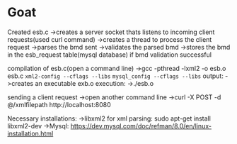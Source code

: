 # Goat

Created esb.c 
->creates a server socket thats listens to incoming client requests(used curl command)
->creates a thread to process the client request
->parses the bmd sent
->validates the parsed bmd
->stores the bmd in the esb_request table(mysql database) if bmd validation successful

compilation of esb.c(open a command line)
->gcc -pthread -lxml2 -o esb.o esb.c `xml2-config --cflags --libs` `mysql_config --cflags --libs`
output:
->creates an executable exb.o
execution:
->./esb.o

sending a client request
->open another command line
->curl -X POST -d @/xmlfilepath http://localhost:8080

Necessary installations:
->libxml2 for xml parsing: sudo apt-get install libxml2-dev
->Mysql: https://dev.mysql.com/doc/refman/8.0/en/linux-installation.html
